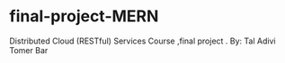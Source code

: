 # final-project-MERN
Distributed Cloud (RESTful) Services Course ,final project .
By: Tal Adivi
    Tomer Bar
